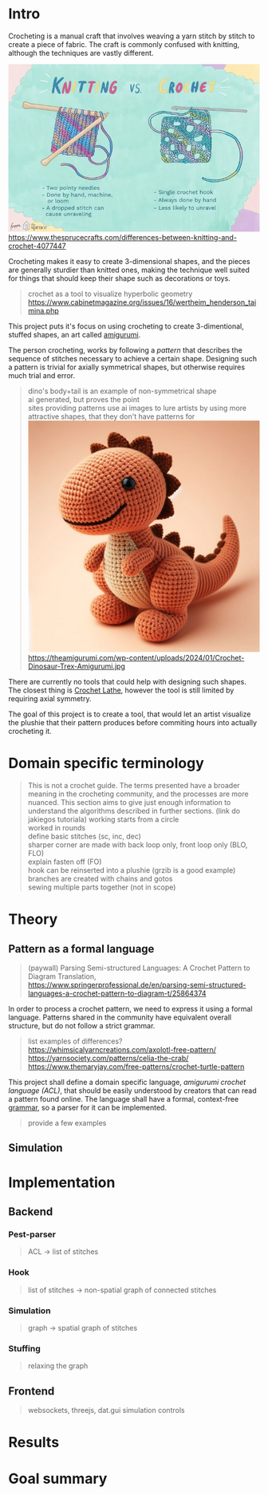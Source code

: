 # Intro
Crocheting is a manual craft that involves weaving a yarn stitch by stitch to create a piece of fabric. The craft is commonly confused with knitting, although the techniques are vastly different.

![alt text](images/image-4.png)
https://www.thesprucecrafts.com/differences-between-knitting-and-crochet-4077447

Crocheting makes it easy to create 3-dimensional shapes, and the pieces are generally sturdier than knitted ones, making the technique well suited for things that should keep their shape such as decorations or toys.

> crochet as a tool to visualize hyperbolic geometry
> https://www.cabinetmagazine.org/issues/16/wertheim_henderson_taimina.php

This project puts it's focus on using crocheting to create 3-dimentional, stuffed shapes, an art called [amigurumi](https://en.wikipedia.org/wiki/Amigurumi).

The person crocheting, works by following a *pattern* that describes the sequence of stitches necessary to achieve a certain shape. Designing such a pattern is trivial for axially symmetrical shapes, but otherwise requires much trial and error.

>dino's body+tail is an example of non-symmetrical shape\
>ai generated, but proves the point\
>sites providing patterns use ai images to lure artists by using more attractive shapes, that they don't have patterns for \
>![alt text](images/image-5.png)
> https://theamigurumi.com/wp-content/uploads/2024/01/Crochet-Dinosaur-Trex-Amigurumi.jpg
>

There are currently no tools that could help with designing such shapes. The closest thing is [Crochet Lathe](https://avtanski.net/projects/crochet/lathe/), however the tool is still limited by requiring axial symmetry.

The goal of this project is to create a tool, that would let an artist visualize the plushie that their pattern produces before commiting hours into actually crocheting it.

# Domain specific terminology
> This is not a crochet guide. The terms presented have a broader meaning in the crocheting community, and the processes are more nuanced. This section aims to give just enough information to understand the algorithms described in further sections.
> (link do jakiegos tutoriala)
> working starts from a circle\
> worked in rounds\
> define basic stitches (sc, inc, dec)\
> sharper corner are made with back loop only, front loop only (BLO, FLO)\
> explain fasten off (FO)\
> hook can be reinserted into a plushie (grzib is a good example)\
> branches are created with chains and gotos\
> sewing multiple parts together (not in scope)

# Theory
## Pattern as a formal language
> (paywall) Parsing Semi-structured Languages: A Crochet Pattern to Diagram Translation, https://www.springerprofessional.de/en/parsing-semi-structured-languages-a-crochet-pattern-to-diagram-t/25864374

In order to process a crochet pattern, we need to express it using a formal language. Patterns shared in the community have equivalent overall structure, but do not follow a strict grammar.
> list examples of differences?
> https://whimsicalyarncreations.com/axolotl-free-pattern/
> https://yarnsociety.com/patterns/celia-the-crab/
> https://www.themaryjay.com/free-patterns/crochet-turtle-pattern

This project shall define a domain specific language, *amigurumi crochet language (ACL)*, that should be easily understood by creators that can read a pattern found online. The language shall have a formal, context-free [grammar](..\src\flow\pest_parser\pat.pest), so a parser for it can be implemented.

> provide a few examples

## Simulation

# Implementation
## Backend
### Pest-parser
> ACL -> list of stitches
### Hook
> list of stitches -> non-spatial graph of connected stitches
### Simulation
> graph -> spatial graph of stitches
### Stuffing
> relaxing the graph

## Frontend
> websockets, threejs, dat.gui
> simulation controls

# Results

# Goal summary